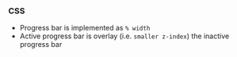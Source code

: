 ### CSS
- Progress bar is implemented as `% width`
- Active progress bar is overlay (i.e. `smaller z-index`) the inactive progress bar